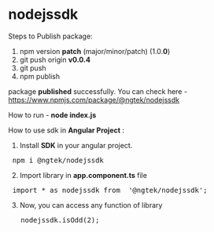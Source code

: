# nodejssdk

Steps to Publish package:
1. npm version **patch**     (major/minor/patch) (1.0.**0**)
2. git push origin **v0.0.4**
3. git push
4. npm publish

package **published** successfully. You can check here - https://www.npmjs.com/package/@ngtek/nodejssdk

How to run - **node index.js**

How to use sdk in **Angular Project** :

1. Install **SDK** in your angular project.
<pre> npm i @ngtek/nodejssdk </pre>

2. Import library in **app.component.ts** file
<pre> import * as nodejssdk from  '@ngtek/nodejssdk';
</pre>

3. Now, you can access any function of library
<pre>   nodejssdk.isOdd(2);
</pre>
